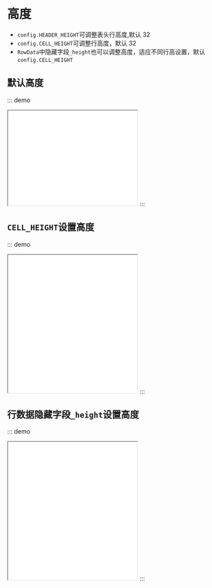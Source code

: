 # 高度

- `config.HEADER_HEIGHT`可调整表头行高度,默认 32
- `config.CELL_HEIGHT`可调整行高度，默认 32
- `RowData`中隐藏字段`_height`也可以调整高度，适应不同行高设置，默认`config.CELL_HEIGHT`

## 默认高度

::: demo

<iframe src="/height/base.html" style="min-height:220px"></iframe>
:::

## `CELL_HEIGHT`设置高度
::: demo
<iframe src="/height/setting.html" style="min-height:320px"></iframe>
:::

## 行数据隐藏字段`_height`设置高度
::: demo
<iframe src="/height/data-setting.html" style="min-height:320px"></iframe>
:::

